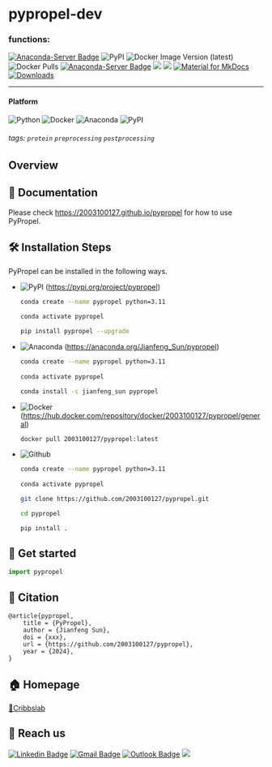 # pypropel-dev


### functions:

[![Anaconda-Server Badge](https://anaconda.org/jianfeng_sun/pypropel/badges/latest_release_date.svg)](https://anaconda.org/jianfeng_sun/pypropel)
![PyPI](https://img.shields.io/pypi/v/pypropel?logo=PyPI)
![Docker Image Version (latest)](https://img.shields.io/docker/v/2003100127/pypropel)
![Docker Pulls](https://img.shields.io/docker/pulls/2003100127/pypropel)
[![Anaconda-Server Badge](https://anaconda.org/jianfeng_sun/pypropel/badges/version.svg)](https://anaconda.org/jianfeng_sun/pypropel)
![](https://img.shields.io/docker/automated/2003100127/pypropel.svg)
![](https://img.shields.io/github/stars/2003100127/pypropel?logo=GitHub&color=blue)
[![Material for MkDocs](https://img.shields.io/badge/Material_for_MkDocs-526CFE?style=for-the-badge&logo=MaterialForMkDocs&logoColor=white)](https://squidfunk.github.io/mkdocs-material/)
[![Downloads](https://pepy.tech/badge/pypropel)](https://pepy.tech/project/pypropel)

<hr>

#### Platform

![Python](https://img.shields.io/badge/-Python-000?&logo=Python)
![Docker](https://img.shields.io/badge/-Docker-000?&logo=Docker)
![Anaconda](https://img.shields.io/badge/-Anaconda-000?&logo=Anaconda)
![PyPI](https://img.shields.io/badge/-PyPI-000?&logo=PyPI)

###### tags: `protein` `preprocessing` `postprocessing`


## Overview


## 📔 Documentation
Please check https://2003100127.github.io/pypropel for how to use PyPropel.

## 🛠️ Installation Steps

PyPropel can be installed in the following ways.

* ![PyPI](https://img.shields.io/badge/-PyPI-000?&logo=PyPI) (https://pypi.org/project/pypropel)

  ```bash
  conda create --name pypropel python=3.11
      
  conda activate pypropel
  
  pip install pypropel --upgrade
  ```
  
* ![Anaconda](https://img.shields.io/badge/-Anaconda-000?&logo=Anaconda) (https://anaconda.org/Jianfeng_Sun/pypropel)

  ```bash
  conda create --name pypropel python=3.11
      
  conda activate pypropel
  
  conda install -c jianfeng_sun pypropel
  ```
  
* ![Docker](https://img.shields.io/badge/-Docker-000?&logo=Docker) (https://hub.docker.com/repository/docker/2003100127/pypropel/general)

  ```bash
  docker pull 2003100127/pypropel:latest
  ```

* ![Github](https://img.shields.io/badge/-Github-000?&logo=Github)

  ```bash
  conda create --name pypropel python=3.11
    
  conda activate pypropel
  
  git clone https://github.com/2003100127/pypropel.git
  
  cd pypropel
  
  pip install .
  ```

## 🚀 Get started
``` py
import pypropel 
```

## 📄 Citation
``` shell
@article{pypropel,
    title = {PyPropel},
    author = {Jianfeng Sun},
    doi = {xxx},
    url = {https://github.com/2003100127/pypropel},
    year = {2024},
}
```

## 🏠 Homepage
[📍Cribbslab](https://www.ndorms.ox.ac.uk/team/jianfeng-sun) 

## 📧 Reach us
[![Linkedin Badge](https://img.shields.io/badge/-Jianfeng_Sun-blue?style=flat-square&logo=Linkedin&logoColor=white&link=https://www.linkedin.com/in/jianfeng-sun-2ba9b1132)](https://www.linkedin.com/in/jianfeng-sun-2ba9b1132) 
[![Gmail Badge](https://img.shields.io/badge/-jianfeng.sunmt@gmail.com-c14438?style=flat-square&logo=Gmail&logoColor=white&link=mailto:jianfeng.sunmt@gmail.com)](mailto:jianfeng.sunmt@gmail.com)
[![Outlook Badge](https://img.shields.io/badge/jianfeng.sun@ndorms.ox.ac.uk--000?style=social&logo=microsoft-outlook&logoColor=0078d4&link=mailto:jianfeng.sun@ndorms.ox.ac.uk)](mailto:jianfeng.sun@ndorms.ox.ac.uk)
<a href="https://twitter.com/Jianfeng_Sunny" ><img src="https://img.shields.io/twitter/follow/Jianfeng_Sunny.svg?style=social" /> </a>